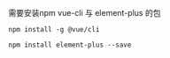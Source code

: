 

需要安装npm vue-cli 与 element-plus 的包

``
npm install -g @vue/cli
``

``
npm install element-plus --save
``